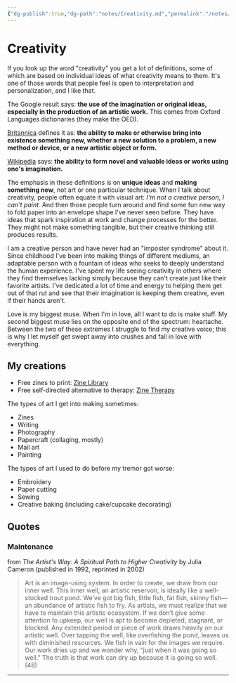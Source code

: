 ```yaml
---
{"dg-publish":true,"dg-path":"notes/Creativity.md","permalink":"/notes/creativity/","created":"2025-02-20T22:13:31.996-05:00","updated":"2025-03-08T15:15:15.839-05:00"}
---
```



# Creativity 
If you look up the word "creativity" you get a lot of definitions, some of which are based on individual ideas of what creativity means to them. It's one of those words that people feel is open to interpretation and personalization, and I like that.

The Google result says: **the use of the imagination or original ideas, especially in the production of an artistic work.** This comes from Oxford Languages dictionaries (they make the OED).

[Britannica](https://www.britannica.com/topic/creativity) defines it as: **the ability to make or otherwise bring into existence something new, whether a new solution to a problem, a new method or device, or a new artistic object or form.**

[Wikipedia](https://en.wikipedia.org/wiki/Creativity) says: **the ability to form novel and valuable ideas or works using one's imagination.**

The emphasis in these definitions is on **unique ideas** and **making something new**, not art or one particular technique. When I talk about creativity, people often equate it with visual art: *I'm not a creative person, I can't paint.* And then those people turn around and find some fun new way to fold paper into an envelope shape I've never seen before. They have ideas that spark inspiration at work and change processes for the better. They might not make something tangible, but their creative thinking still produces results.

I am a creative person and have never had an "imposter syndrome" about it. Since childhood I've been into making things of different mediums, an adaptable person with a fountain of ideas who seeks to deeply understand the human experience. I've spent my life seeing creativity in others where they find themselves lacking simply because they can't create just like their favorite artists. I've dedicated a lot of time and energy to helping them get out of that rut and see that their imagination is keeping them creative, even if their hands aren't.

Love is my biggest muse. When I'm in love, all I want to do is make stuff. My second biggest muse lies on the opposite end of the spectrum: heartache. Between the two of these extremes I struggle to find my creative voice; this is why I let myself get swept away into crushes and fall in love with everything. 

## My creations
* Free zines to print: [Zine Library](https://zinetherapy.neocities.org/library)
* Free self-directed alternative to therapy: [Zine Therapy](https://zinetherapy.neocities.org/)

The types of art I get into making sometimes:
* Zines
* Writing
* Photography
* Papercraft (collaging, mostly)
* Mail art
* Painting

The types of art I used to do before my tremor got worse:
* Embroidery
* Paper cutting
* Sewing
* Creative baking (including cake/cupcake decorating)
## Quotes


### Maintenance 

from *The Artist's Way: A Spiritual Path to Higher Creativity* by Julia Cameron (published in 1992, reprinted in 2002)

> Art is an image-using system. In order to create, we draw from our inner well. This inner well, an artistic reservoir, is ideally like a well-stocked trout pond. We’ve got big fish, little fish, fat fish, skinny fish—an abundance of artistic fish to fry. As artists, we must realize that we have to maintain this artistic ecosystem. If we don’t give some attention to upkeep, our well is apt to become depleted, stagnant, or blocked. Any extended period or piece of work draws heavily on our artistic well. Over tapping the well, like overfishing the pond, leaves us with diminished resources. We fish in vain for the images we require. Our work dries up and we wonder why, “just when it was going so well.” The truth is that work can dry up because it is going so well.  (48)
---


